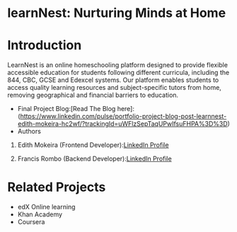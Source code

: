# learnNest: Nurturing Minds at Home

# Introduction

LearnNest is an online homeschooling platform designed to provide flexible accessible education for students following different curricula, including the 844, CBC, GCSE and Edexcel systems.
Our platform enables students to access quality learning resources and subject-specific tutors from home, removing geographical and financial barriers to education.


- Final Project Blog:[Read The Blog here]:(https://www.linkedin.com/pulse/portfolio-project-blog-post-learnnest-edith-mokeira-hc2wf/?trackingId=uWFlzSepTaqUPwIfsuFHPA%3D%3D)
- Authors

1. Edith Mokeira (Frontend Developer):[LinkedIn Profile](https://www.linkedin.com/in/edith-mong-are-19111996f/)
 
 2. Francis Rombo (Backend Developer):[LinkedIn Profile](https://www.linkedin.com/in/francis-rombo-5212b1289?)


# Related Projects
 - edX Online learning
 - Khan Academy
 - Coursera
